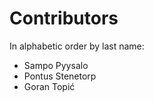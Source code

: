 # Contributors #

In alphabetic order by last name:

* Sampo Pyysalo     <smp is s u-tokyo ac jp>
* Pontus Stenetorp  <pontus is s u-tokyo ac jp>
* Goran Topić       <smp is s u-tokyo ac jp>
